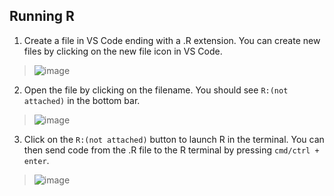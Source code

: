 ## Running R

1) Create a file in VS Code ending with a .R extension. You can create new files by clicking on the new file icon in VS Code.
> ![image](https://github.com/r-devel/r-dev-env/assets/72031540/0597c261-a110-496c-86a4-9fb08f5dc34d)


2) Open the file by clicking on the filename. You should see `R:(not attached)` in the bottom bar.
> ![image](https://github.com/r-devel/r-dev-env/assets/72031540/e670f985-6e9b-4c34-b7e5-d1ca4e48ffe5)


3) Click on the `R:(not attached)` button to launch R in the terminal. You can then send code from the .R file to the R terminal by pressing `cmd/ctrl + enter`.
> ![image](https://github.com/r-devel/r-dev-env/assets/72031540/27fbceda-3f7a-4baa-ac07-95e772a392eb)
